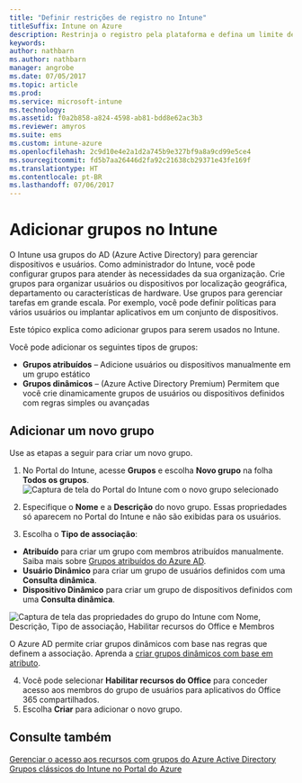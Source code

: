 ```yaml
---
title: "Definir restrições de registro no Intune"
titleSuffix: Intune on Azure
description: Restrinja o registro pela plataforma e defina um limite de registro de dispositivo no Intune. "
keywords: 
author: nathbarn
ms.author: nathbarn
manager: angrobe
ms.date: 07/05/2017
ms.topic: article
ms.prod: 
ms.service: microsoft-intune
ms.technology: 
ms.assetid: f0a2b858-a824-4598-ab81-bdd8e62ac3b3
ms.reviewer: amyros
ms.suite: ems
ms.custom: intune-azure
ms.openlocfilehash: 2c9d10e4e2a1d2a745b9e327bf9a8a9cd99e5ce4
ms.sourcegitcommit: fd5b7aa26446d2fa92c21638cb29371e43fe169f
ms.translationtype: HT
ms.contentlocale: pt-BR
ms.lasthandoff: 07/06/2017
---
```

# Adicionar grupos no Intune
<a id="add-groups-in-intune" class="xliff"></a>
O Intune usa grupos do AD (Azure Active Directory) para gerenciar dispositivos e usuários. Como administrador do Intune, você pode configurar grupos para atender às necessidades da sua organização. Crie grupos para organizar usuários ou dispositivos por localização geográfica, departamento ou características de hardware. Use grupos para gerenciar tarefas em grande escala. Por exemplo, você pode definir políticas para vários usuários ou implantar aplicativos em um conjunto de dispositivos.

Este tópico explica como adicionar grupos para serem usados no Intune.

Você pode adicionar os seguintes tipos de grupos:
- **Grupos atribuídos** – Adicione usuários ou dispositivos manualmente em um grupo estático
- **Grupos dinâmicos** – (Azure Active Directory Premium) Permitem que você crie dinamicamente grupos de usuários ou dispositivos definidos com regras simples ou avançadas

## Adicionar um novo grupo
<a id="add-a-new-group" class="xliff"></a>

Use as etapas a seguir para criar um novo grupo.
1. No Portal do Intune, acesse **Grupos** e escolha **Novo grupo** na folha **Todos os grupos**.
  ![Captura de tela do Portal do Intune com o novo grupo selecionado](./media/groups-add-new.png)
2. Especifique o **Nome** e a **Descrição** do novo grupo. Essas propriedades só aparecem no Portal do Intune e não são exibidas para os usuários.

3. Escolha o **Tipo de associação**:
  - **Atribuído** para criar um grupo com membros atribuídos manualmente. Saiba mais sobre [Grupos atribuídos do Azure AD](https://docs.microsoft.com/azure/active-directory/active-directory-groups-create-azure-portal).
  - **Usuário Dinâmico** para criar um grupo de usuários definidos com uma **Consulta dinâmica**.
  - **Dispositivo Dinâmico** para criar um grupo de dispositivos definidos com uma **Consulta dinâmica**.

  ![Captura de tela das propriedades do grupo do Intune com Nome, Descrição, Tipo de associação, Habilitar recursos do Office e Membros](./media/groups-add-properties.png)

  O Azure AD permite criar grupos dinâmicos com base nas regras que definem a associação. Aprenda a [criar grupos dinâmicos com base em atributo](https://docs.microsoft.com/azure/active-directory/active-directory-groups-dynamic-membership-azure-portal).

4. Você pode selecionar **Habilitar recursos do Office** para conceder acesso aos membros do grupo de usuários para aplicativos do Office 365 compartilhados.
5. Escolha **Criar** para adicionar o novo grupo.

## Consulte também
<a id="see-also" class="xliff"></a>
[Gerenciar o acesso aos recursos com grupos do Azure Active Directory](https://docs.microsoft.com/azure/active-directory/active-directory-manage-groups)
[Grupos clássicos do Intune no Portal do Azure](groups-get-started.md)
